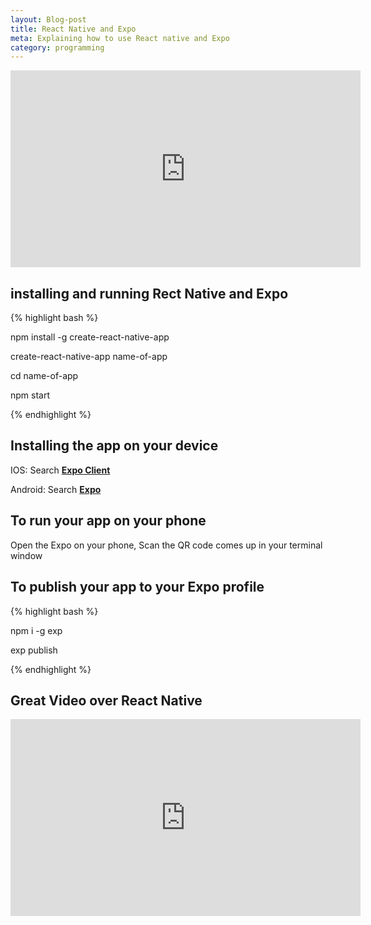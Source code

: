 ```yaml
---
layout: Blog-post
title: React Native and Expo
meta: Explaining how to use React native and Expo
category: programming
---
```


<iframe width="560" height="315" src="https://www.youtube.com/embed/9baaVjGdBqs" frameborder="0" allowfullscreen></iframe>

## installing and running Rect Native and Expo

{% highlight bash %}

  npm install -g create-react-native-app

  create-react-native-app name-of-app

  cd name-of-app

  npm start

{% endhighlight %}


## Installing the app on your device

IOS: Search [**Expo Client**](https://itunes.apple.com/us/app/expo-client/id982107779?mt=8)

Android: Search [**Expo**](https://play.google.com/store/apps/details?id=host.exp.exponent&referrer=www)

## To run your app on your phone
Open the Expo on your phone, Scan the QR code comes up in your terminal window

## To publish your app to your Expo profile


{% highlight bash %}

  npm i -g exp

  exp publish

{% endhighlight %}

## Great Video over React Native

<iframe width="560" height="315" src="https://www.youtube.com/embed/r5OPRhelEIU" frameborder="0" allowfullscreen></iframe>
